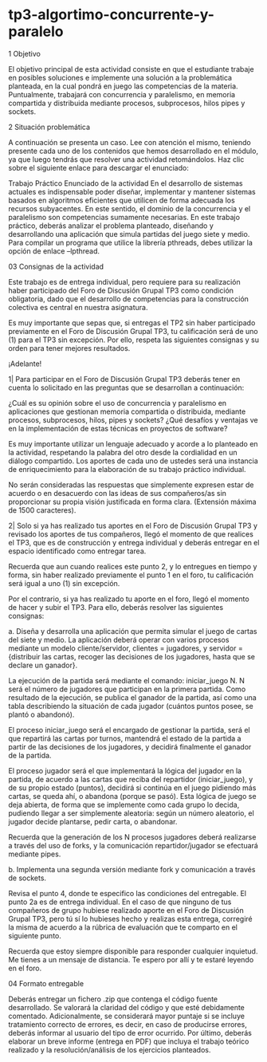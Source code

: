 # tp3-algortimo-concurrente-y-paralelo

1	Objetivo

El objetivo principal de esta actividad consiste en que el estudiante trabaje en posibles soluciones e implemente una solución a la problemática planteada, en la cual pondrá en juego las competencias de la materia. Puntualmente, trabajará con concurrencia y paralelismo, en memoria compartida y distribuida mediante procesos, subprocesos, hilos pipes y sockets.

2	Situación problemática

A continuación se presenta un caso. Lee con atención el mismo, teniendo presente cada uno de los contenidos que hemos desarrollado en el módulo, ya que luego tendrás que resolver una actividad retomándolos. Haz clic sobre el siguiente enlace para descargar el enunciado:

Trabajo Práctico
Enunciado de la actividad
En el desarrollo de sistemas actuales es indispensable poder diseñar, implementar y
mantener sistemas basados en algoritmos eficientes que utilicen de forma adecuada los
recursos subyacentes. En este sentido, el dominio de la concurrencia y el paralelismo
son competencias sumamente necesarias.
En este trabajo práctico, deberás analizar el problema planteado, diseñando y
desarrollando una aplicación que simula partidas del juego siete y medio. Para compilar
un programa que utilice la librería pthreads, debes utilizar la opción de enlace –lpthread.

03	Consignas de la actividad

Este trabajo es de entrega individual, pero requiere para su realización haber participado del Foro de Discusión Grupal TP3 como condición obligatoria, dado que el desarrollo de competencias para la construcción colectiva es central en nuestra asignatura.

Es muy importante que sepas que, si entregas el TP2 sin haber participado previamente en el Foro de Discusión Grupal TP3, tu calificación será de uno (1) para el TP3 sin excepción. Por ello, respeta las siguientes consignas y su orden para tener mejores resultados. 

¡Adelante!

 

1| Para participar en el Foro de Discusión Grupal TP3 deberás tener en cuenta lo solicitado en las preguntas que se desarrollan a continuación:

 

¿Cuál es su opinión sobre el uso de concurrencia y paralelismo en aplicaciones que gestionan memoria compartida o distribuida, mediante procesos, subprocesos, hilos, pipes y sockets? ¿Qué desafíos y ventajas ve en la implementación de estas técnicas en proyectos de software?
 

Es muy importante utilizar un lenguaje adecuado y acorde a lo planteado en la actividad, respetando la palabra del otro desde la cordialidad en un diálogo compartido. Los aportes de cada uno de ustedes será una instancia de enriquecimiento para la elaboración de su trabajo práctico individual. 

No serán consideradas las respuestas que simplemente expresen estar de acuerdo o en desacuerdo con las ideas de sus compañeros/as sin proporcionar su propia visión justificada en forma clara. (Extensión máxima de 1500 caracteres).

 

2| Solo si ya has realizado tus aportes en el Foro de Discusión Grupal TP3 y revisado los aportes de tus compañeros, llegó el momento de que realices el TP3, que es de construcción y entrega individual y deberás entregar en el espacio identificado como entregar tarea.

Recuerda que aun cuando realices este punto 2, y lo entregues en tiempo y forma, sin haber realizado previamente el punto 1 en el foro, tu calificación será igual a uno (1) sin excepción.

Por el contrario, si ya has realizado tu aporte en el foro, llegó el momento de hacer y subir el TP3. Para ello, deberás resolver las siguientes consignas:

 

a. Diseña y desarrolla una aplicación que permita simular el juego de cartas del siete y medio. La aplicación deberá operar con varios procesos mediante un modelo cliente/servidor, clientes = jugadores, y servidor = {distribuir las cartas, recoger las decisiones de los jugadores, hasta que se declare un ganador}.

La ejecución de la partida será mediante el comando: iniciar_juego N. N será el número de jugadores que participan en la primera partida. Como resultado de la ejecución, se publica el ganador de la partida, así como una tabla describiendo la situación de cada jugador (cuántos puntos posee, se plantó o abandonó).

El proceso iniciar_juego será el encargado de gestionar la partida, será el que repartirá las cartas por turnos, mantendrá el estado de la partida a partir de las decisiones de los jugadores, y decidirá finalmente el ganador de la partida.

El proceso jugador será el que implementará la lógica del jugador en la partida, de acuerdo a las cartas que reciba del repartidor (iniciar_juego), y de su propio estado (puntos), decidirá si continúa en el juego pidiendo más cartas, se queda ahí, o abandona (porque se pasó). Esta lógica de juego se deja abierta, de forma que se implemente como cada grupo lo decida, pudiendo llegar a ser simplemente aleatoria: según un número aleatorio, el jugador decide plantarse, pedir carta, o abandonar.

Recuerda que la generación de los N procesos jugadores deberá realizarse a través del uso de forks, y la comunicación repartidor/jugador se efectuará mediante pipes.

 

b. Implementa una segunda versión mediante fork y comunicación a través de sockets.

 

Revisa el punto 4, donde te especifico las condiciones del entregable. El punto 2a es de entrega individual. En el caso de que ninguno de tus compañeros de grupo hubiese realizado aporte en el Foro de Discusión Grupal TP3, pero tú sí lo hubieses hecho y realizas esta entrega, corregiré la misma de acuerdo a la rúbrica de evaluación que te comparto en el siguiente punto.

Recuerda que estoy siempre disponible para responder cualquier inquietud. Me tienes a un mensaje de distancia. Te espero por allí y te estaré leyendo en el foro.

04	Formato entregable

Deberás entregar un fichero .zip que contenga el código fuente desarrollado. Se valorará la claridad del código y que esté debidamente comentado. Adicionalmente, se considerará mayor puntaje si se incluye tratamiento correcto de errores, es decir, en caso de producirse errores, deberás informar al usuario del tipo de error ocurrido. Por último, deberás elaborar un breve informe (entrega en PDF) que incluya el trabajo teórico realizado y la resolución/análisis de los ejercicios planteados.
